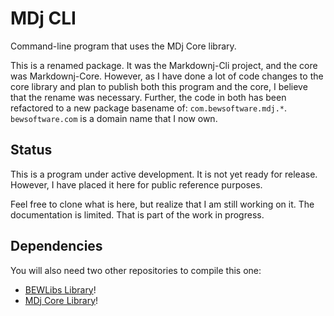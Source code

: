 # MDj CLI
Command-line program that uses the MDj Core library.

This is a renamed package.  It was the Markdownj-Cli project, and the core
was Markdownj-Core.  However, as I have done a lot of code changes to the core
library and plan to publish both this program and the core, I believe that the
rename was necessary.  Further, the code in both has been refactored to a new
package basename of: `com.bewsoftware.mdj.*`.  `bewsoftware.com` is a domain 
name that I now own.

## Status
This is a program under active development.  It is not yet ready for release.
However, I have placed it here for public reference purposes.

Feel free to clone what is here, but realize that I am still working on it.  The documentation
is limited.  That is part of the work in progress.

## Dependencies
You will also need two other repositories to compile this one:

- [BEWLibs Library][bewl]!
- [MDj Core Library][mjc]!



[bewl]:https://github.com/bewillcott/bewlibs
[mjc]:https://github.com/bewillcott/mdj
